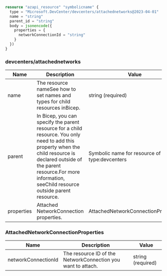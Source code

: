 ```terraform
resource "azapi_resource" "symbolicname" {
  type = "Microsoft.DevCenter/devcenters/attachednetworks@2023-04-01"
  name = "string"
  parent_id = "string"
  body = jsonencode({
    properties = {
      networkConnectionId = "string"
    }
  })
}

```

### devcenters/attachednetworks

| Name | Description | Value |
|-|-|-|
| name | The resource nameSee how to set names and types for child resources inBicep. | string (required) |
| parent | In Bicep, you can specify the parent resource for a child resource. You only need to add this property when the child resource is declared outside of the parent resource.For more information, seeChild resource outside parent resource. | Symbolic name for resource of type:devcenters |
| properties | Attached NetworkConnection properties. | AttachedNetworkConnectionProperties |


### AttachedNetworkConnectionProperties

| Name | Description | Value |
|-|-|-|
| networkConnectionId | The resource ID of the NetworkConnection you want to attach. | string (required) |


